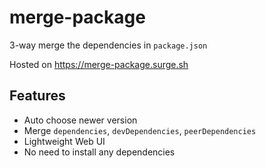 # merge-package

3-way merge the dependencies in `package.json`

Hosted on https://merge-package.surge.sh

## Features

- Auto choose newer version
- Merge `dependencies`, `devDependencies`, `peerDependencies`
- Lightweight Web UI
- No need to install any dependencies
